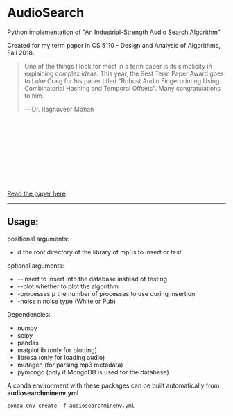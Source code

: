 # AudioSearch
Python implementation of "[An Industrial-Strength Audio Search Algorithm](https://www.ee.columbia.edu/~dpwe/papers/Wang03-shazam.pdf)"

Created for my term paper in CS 5110 - Design and Analysis of Algorithms, Fall 2018.
>  One of the things I look for most in a term paper is its simplicity in explaining complex ideas. This year, the Best Term Paper Award goes to Luke Craig for his paper titled "Robust Audio Fingerprinting Using Combinatorial Hashing and Temporal Offsets". Many congratulations to him.
> 
> -- Dr. Raghuveer Mohan

<object data="https://github.com/lukemcraig/AudioSearch/blob/master/craiglm_TermPaper_CS5100_Fall_2018.pdf" type="application/pdf" width="700px" height="700px">
    <embed src="https://github.com/lukemcraig/AudioSearch/blob/master/craiglm_TermPaper_CS5100_Fall_2018.pdf">
        <p><a href="https://github.com/lukemcraig/AudioSearch/blob/master/craiglm_TermPaper_CS5100_Fall_2018.pdf">Read the paper here</a>.</p>
    </embed>
</object>

------
## Usage:

positional arguments:
* d             the root directory of the library of mp3s to insert or test

optional arguments:
*  --insert      to insert into the database instead of testing
*  --plot        whether to plot the algorithm
* -processes p  the number of processes to use during insertion
*  -noise n      noise type (White or Pub)


Dependencies:
* numpy
* scipy
* pandas
* matplotlib (only for plotting)
* librosa (only for loading audio)
* mutagen (for parsing mp3 metadata)
* pymongo (only if MongoDB is used for the database)

A conda environment with these packages can be built automatically from **audiosearchminenv.yml**

`conda env create -f audiosearchminenv.yml`

